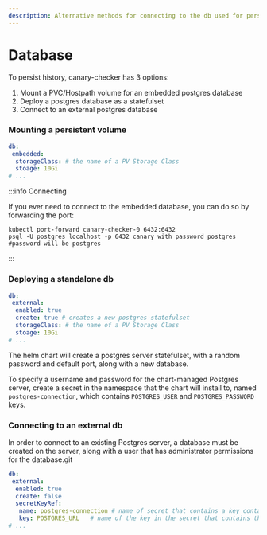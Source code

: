 ```yaml
---
description: Alternative methods for connecting to the db used for persistence
---
```

# Database

To persist history, canary-checker has 3 options:

1. Mount a PVC/Hostpath volume for an embedded postgres database
2. Deploy a postgres database as a statefulset
3. Connect to an external postgres database

### Mounting a persistent volume

```yaml title="values.yaml"
db:
 embedded:
  storageClass: # the name of a PV Storage Class
  stoage: 10Gi
# ...
```

:::info Connecting

If you ever need to connect to the embedded database, you can do so by forwarding the port:

```shell
kubectl port-forward canary-checker-0 6432:6432
psql -U postgres localhost -p 6432 canary with password postgres #password will be postgres
```

:::

### Deploying a standalone db

```yaml title="values.yaml"
db:
 external:
  enabled: true
  create: true # creates a new postgres statefulset
  storageClass: # the name of a PV Storage Class
  stoage: 10Gi
# ...
```

The helm chart will create a postgres server statefulset, with a random password and default port, along with a new database.

To specify a username and password for the chart-managed Postgres server, create a secret in the namespace that the chart will install to, named `postgres-connection`, which contains `POSTGRES_USER` and `POSTGRES_PASSWORD` keys.

### Connecting to an external db

In order to connect to an existing Postgres server, a database must be created on the server, along with a user that has administrator permissions for the database.git

```yaml title="values.yaml"
db:
 external:
  enabled: true
  create: false
  secretKeyRef:
   name: postgres-connection # name of secret that contains a key containging the postgres connection URI
   key: POSTGRES_URL   # name of the key in the secret that contains the postgres connection URI
# ...
```
